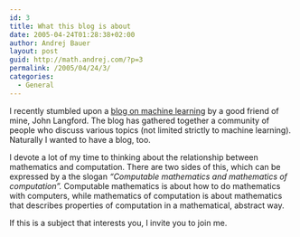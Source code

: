 ```yaml
---
id: 3
title: What this blog is about
date: 2005-04-24T01:28:38+02:00
author: Andrej Bauer
layout: post
guid: http://math.andrej.com/?p=3
permalink: /2005/04/24/3/
categories:
  - General
---
```

I recently stumbled upon a [blog on machine learning](http://hunch.net) by a good friend of mine, John Langford. The blog has gathered together a community of people who discuss various topics (not limited strictly to machine learning). Naturally I wanted to have a blog, too. 

I devote a lot of my time to thinking about the relationship between mathematics and computation. There are two sides of this, which can be expressed by a the slogan _“Computable mathematics and mathematics of computation”._ Computable mathematics is about how to do mathematics with computers, while mathematics of computation is about mathematics that describes properties of computation in a mathematical, abstract way. 

If this is a subject that interests you, I invite you to join me.
